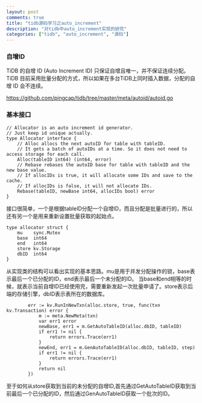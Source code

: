 ```yaml
---
layout: post
comments: true
title: "tidb源码学习之auto_increment"
description: "对tidb中auto_increment实现的研究"
categories: ["tidb", "auto_increment", "源码"]
---
```


### 自增ID

TiDB 的自增 ID (Auto Increment ID) 只保证自增且唯一，并不保证连续分配。
TiDB 目前采用批量分配的方式，所以如果在多台TiDB上同时插入数据，分配的自增 ID 会不连续。

https://github.com/pingcap/tidb/tree/master/meta/autoid/autoid.go

### 基本接口

```
// Allocator is an auto increment id generator.
// Just keep id unique actually.
type Allocator interface {
	// Alloc allocs the next autoID for table with tableID.
	// It gets a batch of autoIDs at a time. So it does not need to access storage for each call.
	Alloc(tableID int64) (int64, error)
	// Rebase rebases the autoID base for table with tableID and the new base value.
	// If allocIDs is true, it will allocate some IDs and save to the cache.
	// If allocIDs is false, it will not allocate IDs.
	Rebase(tableID, newBase int64, allocIDs bool) error
}
```

接口很简单，一个是根据tableID分配一个自增ID，而且分配是批量进行的，所以还有另一个是用来重新设置批量获取的起始点。

```
type allocator struct {
	mu    sync.Mutex
	base  int64
	end   int64
	store kv.Storage
	dbID  int64
}
```

从实现类的结构可以看出实现的基本思路。mu是用于并发分配操作的锁，base表示最后一个已分配的ID，end表示最后一个未分配的ID。
当base和end相等的时候，就表示当前自增ID已经使用完，需要重新发起一次批量申请了。store表示后端的存储引擎，dbID表示表所在的数据库。

```
		err := kv.RunInNewTxn(alloc.store, true, func(txn kv.Transaction) error {
			m := meta.NewMeta(txn)
			var err1 error
			newBase, err1 = m.GetAutoTableID(alloc.dbID, tableID)
			if err1 != nil {
				return errors.Trace(err1)
			}
			newEnd, err1 = m.GenAutoTableID(alloc.dbID, tableID, step)
			if err1 != nil {
				return errors.Trace(err1)
			}
			return nil
		})
```

至于如何从store获取到当前的未分配的自增ID,首先通过GetAutoTableID获取到当前最后一个已分配的ID，然后通过GenAutoTableID获取一个批次的ID。
